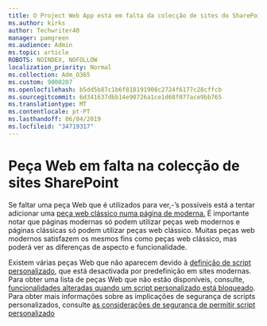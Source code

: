 ```yaml
---
title: O Project Web App está em falta da colecção de sites do SharePoint
ms.author: kirks
author: Techwriter40
manager: pamgreen
ms.audience: Admin
ms.topic: article
ROBOTS: NOINDEX, NOFOLLOW
localization_priority: Normal
ms.collection: Adm_O365
ms.custom: 9000207
ms.openlocfilehash: b5dd5b87c1b6f818191908c2724f6177c28cffcb
ms.sourcegitcommit: 6d341637dbb14e90726a1ce1d68f077ace9bb765
ms.translationtype: MT
ms.contentlocale: pt-PT
ms.lasthandoff: 06/04/2019
ms.locfileid: "34719317"
---
```

# <a name="missing-web-part-in-sharepoint-site-collection"></a>Peça Web em falta na colecção de sites SharePoint

<p>Se faltar uma peça Web que é utilizados para ver,-&rsquo;s possíveis está a tentar adicionar uma <a href="https://support.office.com/en-us/article/classic-and-modern-web-part-experiences-3fdae6c3-8fc1-49ab-8708-8c104b882e64">peça web clássico numa página de moderna.</a> É importante notar que páginas modernas só podem utilizar peças web modernos e páginas clássicas só podem utilizar peças web clássico. Muitas peças web modernos satisfazem os mesmos fins como peças web clássico, mas poderá ver as diferenças de aspecto e funcionalidade.</p> <p>Existem várias peças Web que não aparecem devido à <a href="https://docs.microsoft.com/en-us/sharepoint/allow-or-prevent-custom-script">definição de script personalizado</a>, que está desactivada por predefinição em sites modernas. Para obter uma lista de peças Web que não estão disponíveis, consulte, <a href="https://docs.microsoft.com/en-us/sharepoint/allow-or-prevent-custom-script#features-affected-when-custom-script-is-blocked">funcionalidades alteradas quando um script personalizado está bloqueado</a>. Para obter mais informações sobre as implicações de segurança de scripts personalizados, consulte <a href="https://docs.microsoft.com/en-us/sharepoint/security-considerations-of-allowing-custom-script">as considerações de segurança de permitir script personalizado</a></p>
